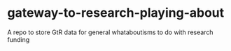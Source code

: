 # gateway-to-research-playing-about
A repo to store GtR data for general whataboutisms to do with research funding
